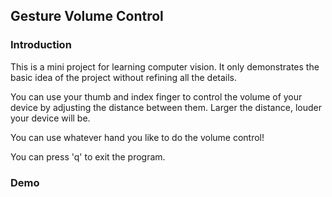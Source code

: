 ## Gesture Volume Control

### Introduction
This is a mini project for learning computer vision. It only demonstrates the basic idea of the project without refining all the details.

You can use your thumb and index finger to control the volume of your device by adjusting the distance between them. Larger the distance, louder your device will be.

You can use whatever hand you like to do the volume control!

You can press 'q' to exit the program.
### Demo
